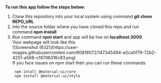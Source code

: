 <b>To run this app follow the steps below:</b>
<ol>
<li>Clone this repository into your local system using command 
  <b> git clone REPO_URL
  </b>
</li>
  <li>Into the source folder where you have cloned this repo
    and run command <b>npm install</b>
  </li>
  <li>Run command <b>npm start</b> and app will be live on <b>localhost:3000</b>
  </li>
  <div>Your webpage will look like this</div>
![Screenshot (632)](https://user-images.githubusercontent.com/60816072/147345494-e2ca0f79-72b2-4251-a568-cf8798316c83.png)
  
 <div>
   If you face issues on npm start then you can run these commands
   
     npm intall @material-ui/core
     npm install @material-ui/style
   
  </div>
 
